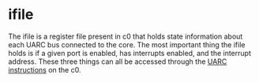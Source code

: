 # ifile

The ifile is a register file present in c0 that holds state information about each UARC bus connected to the core. The most important thing the ifile holds is if a given port is enabled, has interrupts enabled, and the interrupt address. These three things can all be accessed through the [UARC instructions](instruction_reference/uarc.html) on the c0.
